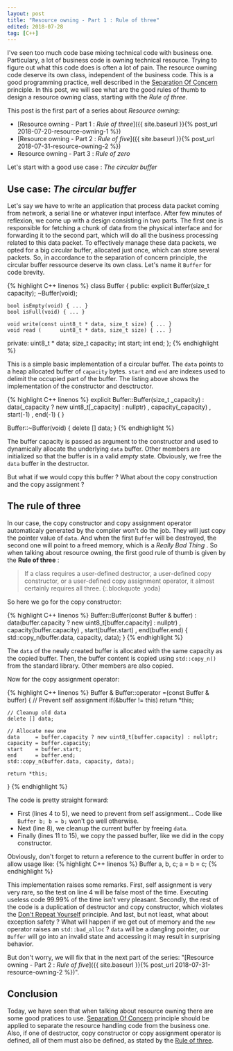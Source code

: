 ```yaml
---
layout: post
title: "Resource owning - Part 1 : Rule of three"
edited: 2018-07-28
tag: [C++]
---
```

I've seen too much code base mixing technical code with business one. Particulary, a lot of business code is owning technical resource. Trying to figure out what this code does is often a lot of pain. The resource owning code deserve its own class, independent of the business code. This is a good programming practice, well described in the [Separation Of Concern](https://en.wikipedia.org/wiki/Separation_of_concerns) principle. In this post, we will see what are the good rules of thumb to design a resource owning class, starting with the _Rule of three_.

This post is the first part of a series about _Resource owning_:

* [Resource owning - Part 1 : _Rule of three_]({{ site.baseurl }}{% post_url 2018-07-20-resource-owning-1 %})
* [Resource owning - Part 2 : _Rule of five_]({{ site.baseurl }}{% post_url 2018-07-31-resource-owning-2 %})
* Resource owning - Part 3 : _Rule of zero_

Let's start with a good use case : _The circular buffer_

## Use case: _The circular buffer_
Let's say we have to write an application that process data packet coming from network, a serial line or whatever input interface. After few minutes of reflexion, we come up with a design consisting in two parts. The first one is responsible for fetching a chunk of data from the physical interface and for forwarding it to the second part, which will do all the business processing related to this data packet. To effectively manage these data packets, we opted for a big circular buffer, allocated just once, which can store several packets. So, in accordance to the separation of concern principle, the circular buffer ressource deserve its own class. Let's name it `Buffer` for code brevity.

{% highlight C++ linenos %}
class Buffer
{
public:
    explicit Buffer(size_t capacity);
    ~Buffer(void);

    bool isEmpty(void) { ... }
    bool isFull(void) { ... }

    void write(const uint8_t * data, size_t size) { ... }
    void read (      uint8_t * data, size_t size) { ... }

private:
    uint8_t * data;
    size_t    capacity;
    int       start;
    int       end;
};
{% endhighlight %}

This is a simple basic implementation of a circular buffer. The `data` points to a heap allocated buffer of `capacity` bytes. `start` and `end` are indexes used to delimit the occupied part of the buffer. The listing above shows the implementation of the constructor and desctructor. 

{% highlight C++ linenos %}
explicit Buffer::Buffer(size_t _capacity)
: data(_capacity ? new uint8_t[_capacity] : nullptr)
, capacity(_capacity)
, start(-1)
, end(-1)
{ }

Buffer::~Buffer(void)
{
    delete [] data;
}
{% endhighlight %}

The buffer capacity is passed as argument to the constructor and used to dynamically allocate the underlying `data` buffer. Other members are initialized so that the buffer is in a valid _empty_ state. Obviously, we free the `data` buffer in the destructor.

But what if we would copy this buffer ? What about the copy construction and the copy assignment ?

## The rule of three
In our case, the copy constructor and copy assignment operator automaticaly generated by the compiler won't do the job. They will just copy the pointer value of `data`. And when the first `Buffer` will be destroyed, the second one will point to a freed memory, which is a _Really Bad Thing_ <sup class="far fa-trademark"></sup>.
So when talking about resource owning, the first good rule of thumb is given by the **Rule of three** :

> If a class requires a user-defined destructor, a user-defined copy constructor, or a user-defined copy assignment operator, it almost certainly requires all three.
{:.blockquote .yoda}

So here we go for the copy constructor:

{% highlight C++ linenos %}
Buffer::Buffer(const Buffer & buffer)
: data(buffer.capacity ? new uint8_t[buffer.capacity] : nullptr)
, capacity(buffer.capacity)
, start(buffer.start)
, end(buffer.end)
{
    std::copy_n(buffer.data, capacity, data);
}
{% endhighlight %}

The `data` of the newly created buffer is allocated with the same capacity as the copied buffer. Then, the buffer content is copied using `std::copy_n()` from the standard library. Other members are also copied. 

Now for the copy assignment operator:

{% highlight C++ linenos %}
Buffer & Buffer::operator =(const Buffer & buffer)
{
    // Prevent self assignment
    if(&buffer != this)
        return *this;

    // Cleanup old data
    delete [] data;

    // Allocate new one
    data     = buffer.capacity ? new uint8_t[buffer.capacity] : nullptr;
    capacity = buffer.capacity;
    start    = buffer.start;
    end      = buffer.end;
    std::copy_n(buffer.data, capacity, data);

    return *this;
}
{% endhighlight %}

The code is pretty straight forward:
* First (lines 4 to 5), we need to prevent from self assignment... Code like `Buffer b; b = b;` won't go well otherwise.
* Next (line 8), we cleanup the current buffer by freeing `data`.
* Finally (lines 11 to 15), we copy the passed buffer, like we did in the copy constructor.

Obviously, don't forget to return a reference to the current buffer in order to allow usage like:
{% highlight C++ linenos %}
Buffer a, b, c;
a = b = c;
{% endhighlight %}

This implementation raises some remarks. First, self assignment is very very rare, so the test on line 4
will be false most of the time. Executing useless code 99.99% of the time isn't very pleasant. Secondly,
the rest of the code is a duplication of destructor and copy constructor, which violates the [Don't Repeat
Yourself](https://en.wikipedia.org/wiki/Don%27t_repeat_yourself) principle. And last, but not least, what
about exception safety ? What will happen if we get out of memory and the `new` operator raises an
`std::bad_alloc` ? `data` will be a dangling pointer, our `Buffer` will go into an invalid state and
accessing it may result in surprising behavior.

But don't worry, we will fix that in the next part of the series: "[Resource owning - Part 2 : _Rule of five_]({{ site.baseurl }}{% post_url 2018-07-31-resource-owning-2 %})".

## Conclusion
Today, we have seen that when talking about resource owning there are some good pratices to use. [Separation Of Concern](https://en.wikipedia.org/wiki/Separation_of_concerns) principle should be applied to separate the resource handling code from the business one. Also, if one of destructor, copy constructor or copy assignment operator is defined, all of them must also be defined, as stated by the [Rule of three](https://en.cppreference.com/w/cpp/language/rule_of_three).
